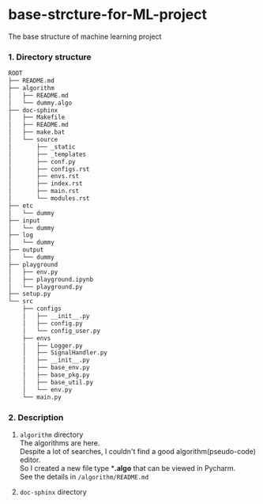 # base-strcture-for-ML-project
The base structure of machine learning project

### 1. Directory structure 

```bash
ROOT
├── README.md
├── algorithm
│   ├── README.md
│   └── dummy.algo
├── doc-sphinx
│   ├── Makefile
│   ├── README.md
│   ├── make.bat
│   └── source
│       ├── _static
│       ├── _templates
│       ├── conf.py
│       ├── configs.rst
│       ├── envs.rst
│       ├── index.rst
│       ├── main.rst
│       └── modules.rst
├── etc
│   └── dummy
├── input
│   └── dummy
├── log
│   └── dummy
├── output
│   └── dummy
├── playground
│   ├── env.py
│   ├── playground.ipynb
│   └── playground.py
├── setup.py
└── src
    ├── configs
    │   ├── __init__.py
    │   ├── config.py
    │   └── config_user.py
    ├── envs
    │   ├── Logger.py
    │   ├── SignalHandler.py
    │   ├── __init__.py
    │   ├── base_env.py
    │   ├── base_pkg.py
    │   ├── base_util.py
    │   └── env.py
    └── main.py
```


### 2. Description
1. `algorithm` directory  
The algorithms are here.  
Despite a lot of searches, I couldn't find a good algorithm(pseudo-code) editor.  
So I created a new file type ***.algo** that can be viewed in Pycharm.  
See the details in `/algorithm/README.md` 

2. `doc-sphinx` directory
